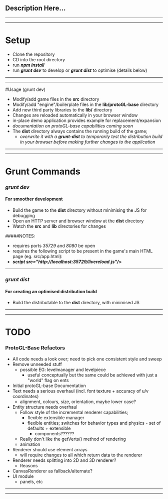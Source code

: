 ## Description Here...
----
----

# Setup
- Clone the repository
- CD into the root directory
- run ***npm install***
- run ***grunt dev*** to develop or ***grunt dist*** to optimise (details below)

----
----

#Usage (grunt dev)
- Modify/add game files in the **src** directory
- Modify/add "engine"/boilerplate files in the **lib/protoGL-base** directory
- Add new third party libraries to the **lib/** directory
- Changes are reloaded automatically in your browser window
- in-place demo application provides example for replacement/expansion
- *documentation on protoGL-base capabilities coming soon*
- The **dist** directory always contains the running build of the game;
    - *overwrite it with a ***grunt-dist*** to temporarily test the distribution build in your browser before making further changes to the application*

----
----

# Grunt Commands
### *grunt dev*
#### For smoother development
- Build the game to the **dist** directory without minimising the JS for debugging
- Open an HTTP server and browser window at the **dist** directory
- Watch the **src** and **lib** directories for changes

#####NOTES:
- requires ports *35729* and *8080* be open
- requires the following script to be present in the game's main HTML page (eg. src/app.html):
- ***script src="http://localhost:35729/livereload.js"/>***

----

### *grunt dist*
#### For creating an optimised distribution build
- Build the distributable to the **dist** directory, with minimised JS

----
----

# TODO
### ProtoGL-Base Refactors
- All code needs a look over; need to pick one consistent style and sweep
- Remove unneeded stuff
    - possible EG: levelmanager and levelpiece
        - useful conceptually but the same could be achieved with just a "world" flag on ents
- Initial protoGL-base Documentation
- Text needs a serious overhaul (incl. font texture + accuracy of u/v coordinates)
    - alignment, colours, size, orientation, maybe lower case?
- Entity structure needs overhaul
    - Follow style of the incremental renderer capabilities;
        - flexible extensible manager
        - flexible entities; switches for behavior types and physics - set of defaults + extensible
            - components??????
    - Really don't like the getVerts() method of rendering
    - animation
- Renderer should use element arrays
    - will require changes to all which return data to the renderer
- Renderer needs splitting into 2D and 3D renderer?
    - Reasons
- CanvasRenderer as fallback/alternate?
- UI module
    - panels, etc

----
----